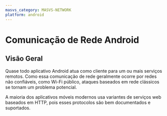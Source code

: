 ```yaml
---
masvs_category: MASVS-NETWORK
platform: android
---
```


# Comunicação de Rede Android

## Visão Geral

Quase todo aplicativo Android atua como cliente para um ou mais serviços remotos. Como essa comunicação de rede geralmente ocorre por redes não confiáveis, como Wi-Fi público, ataques baseados em rede clássicos se tornam um problema potencial.

A maioria dos aplicativos móveis modernos usa variantes de serviços web baseados em HTTP, pois esses protocolos são bem documentados e suportados.